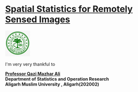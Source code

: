 # [Spatial Statistics for Remotely Sensed Images](https://github.com/MohammadWasiq0786/Spatial-Statistics-for-Remotely-Sensed-Images)

![image](https://github.com/mohammadwasiq0/mohammadwasiq0/blob/main/amu_logo_resized.png)

I'm very very thankful to

[**Professor Qazi Mazhar Ali**](https://www.amu.ac.in/faculty/statistics-and-operations-research/qazi-mazhar-ali)
<br> **Department of Statistics and Operation Research**
<br> **Aligarh Muslim University , Aligarh(202002)**
